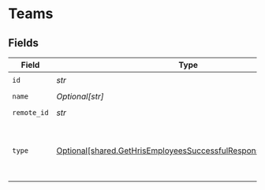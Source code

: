# Teams


## Fields

| Field                                                                                                                                  | Type                                                                                                                                   | Required                                                                                                                               | Description                                                                                                                            |
| -------------------------------------------------------------------------------------------------------------------------------------- | -------------------------------------------------------------------------------------------------------------------------------------- | -------------------------------------------------------------------------------------------------------------------------------------- | -------------------------------------------------------------------------------------------------------------------------------------- |
| `id`                                                                                                                                   | *str*                                                                                                                                  | :heavy_check_mark:                                                                                                                     | N/A                                                                                                                                    |
| `name`                                                                                                                                 | *Optional[str]*                                                                                                                        | :heavy_check_mark:                                                                                                                     | N/A                                                                                                                                    |
| `remote_id`                                                                                                                            | *str*                                                                                                                                  | :heavy_check_mark:                                                                                                                     | N/A                                                                                                                                    |
| `type`                                                                                                                                 | [Optional[shared.GetHrisEmployeesSuccessfulResponseSchemasType]](../../models/shared/gethrisemployeessuccessfulresponseschemastype.md) | :heavy_check_mark:                                                                                                                     | Type of the group. Can be any of `DEPARTMENT`, `TEAM`, and `COST_CENTER`                                                               |